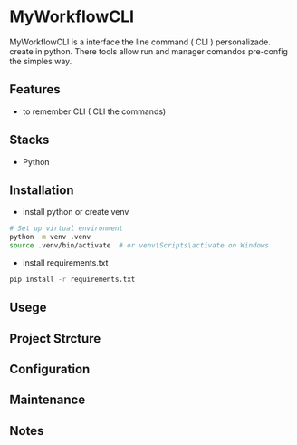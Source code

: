 # MyWorkflowCLI
MyWorkflowCLI is a interface the line command ( CLI ) personalizade.
create in python. There tools allow run and manager comandos pre-config the simples way. 

## Features
- to remember CLI ( CLI the commands)

## Stacks
- Python

## Installation
- install python or create venv
```bash
# Set up virtual environment
python -m venv .venv
source .venv/bin/activate  # or venv\Scripts\activate on Windows
```
- install requirements.txt
```bash
pip install -r requirements.txt
```

## Usege

## Project Strcture

## Configuration

## Maintenance

## Notes